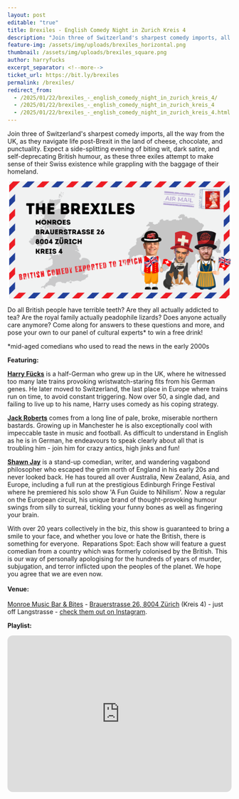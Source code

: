 ```yaml
---
layout: post
editable: "true"
title: Brexiles - English Comedy Night in Zurich Kreis 4
description: "Join three of Switzerland's sharpest comedy imports, all the way from the UK, as they navigate life post-Brexit in the land of cheese, chocolate, and punctuality • English Stand-Up Comedy in Zürich • Switzerland"
feature-img: /assets/img/uploads/brexiles_horizontal.png
thumbnail: /assets/img/uploads/brexiles_square.png
author: harryfucks
excerpt_separator: <!--more-->
ticket_url: https://bit.ly/brexiles
permalink: /brexiles/
redirect_from:
  - /2025/01/22/brexiles_-_english_comedy_night_in_zurich_kreis_4/
  - /2025/01/22/brexiles_-_english_comedy_night_in_zurich_kreis_4
  - /2025/01/22/brexiles_-_english_comedy_night_in_zurich_kreis_4.html
---
```

Join three of Switzerland's sharpest comedy imports, all the way from the UK, as they navigate life post-Brexit in the land of cheese, chocolate, and punctuality. Expect a side-splitting evening of biting wit, dark satire, and self-deprecating British humour, as these three exiles attempt to make sense of their Swiss existence while grappling with the baggage of their homeland.

![Brexiles - English Comedy Night in Zurich Kreis 4](/assets/img/uploads/brexiles_horizontal.png "Brexiles - English Comedy Night in Zurich Kreis 4")

Do all British people have terrible teeth? Are they all actually addicted to tea? Are the royal family actually peadophile lizards? Does anyone actually care anymore? Come along for answers to these questions and more, and pose your own to our panel of cultural experts* to win a free drink!

\*mid-aged comedians who used to read the news in the early 2000s

**Featuring:**

**[Harry Fücks](https://www.instagram.com/harryf.cks/)** is a half-German who grew up in the UK, where he witnessed too many late trains provoking wristwatch-staring fits from his German genes. He later moved to Switzerland, the last place in Europe where trains run on time, to avoid constant triggering. Now over 50, a single dad, and failing to live up to his name, Harry uses comedy as his coping strategy.

**[Jack Roberts](https://www.instagram.com/jackrobertscomedy/)** comes from a long line of pale, broke, miserable northern bastards. Growing up in Manchester he is also exceptionally cool with impeccable taste in music and football. As difficult to understand in English as he is in German, he endeavours to speak clearly about all that is troubling him - join him for crazy antics, high jinks and fun!

**[Shawn Jay](https://www.instagram.com/shawnjaycomedy/)** is a stand-up comedian, writer, and wandering vagabond philosopher who escaped the grim north of England in his early 20s and never looked back. He has toured all over Australia, New Zealand, Asia, and Europe, including a full run at the prestigious Edinburgh Fringe Festival where he premiered his solo show 'A Fun Guide to Nihilism'. Now a regular on the European circuit, his unique brand of thought-provoking humour swings from silly to surreal, tickling your funny bones as well as fingering your brain.

With over 20 years collectively in the biz, this show is guaranteed to bring a smile to your face, and whether you love or hate the British, there is something for everyone.
​
Reparations Spot: Each show will feature a guest comedian from a country which was formerly colonised by the British. This is our way of personally apologising for the hundreds of years of murder, subjugation, and terror inflicted upon the peoples of the planet. We hope you agree that we are even now.\
\
**Venue:**\
\
[Monroe Music Bar & Bites](https://www.monroe.zuerich/) - [Brauerstrasse 26, 8004 Zürich](https://maps.app.goo.gl/8C7nrhUqhJ4X83ku9) (Kreis 4) - just off Langstrasse - [check them out on Instagram](https://www.instagram.com/monroe.zuerich/).

**Playlist:**

<iframe style="border-radius:12px" src="https://open.spotify.com/embed/playlist/6xSp6YofixrRTmOvgB68YE?utm_source=generator" width="100%" height="352" frameBorder="0" allowfullscreen="" allow="autoplay; clipboard-write; encrypted-media; fullscreen; picture-in-picture" loading="lazy"></iframe>

